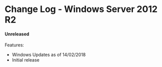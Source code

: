 # Change Log - Windows Server 2012 R2

#### Unreleased

Features:

 - Windows Updates as of 14/02/2018
 - Initial release
